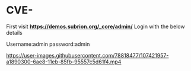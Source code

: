 # CVE-



First visit **https://demos.subrion.org/_core/admin/**
Login with the below details

Username:admin
password:admin


https://user-images.githubusercontent.com/78818477/107421957-a1890300-6ae8-11eb-85fb-95557c5d61f4.mp4
